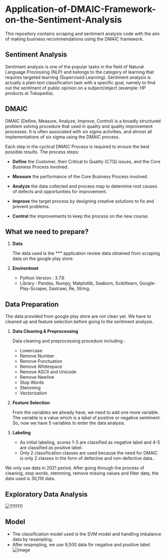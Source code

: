 # Application-of-DMAIC-Framework-on-the-Sentiment-Analysis

This repository contains scraping and sentiment analysis code with the aim of making business recommendations using the DMAIC framework.

## Sentiment Analysis
Sentiment analysis is one of the popular tasks in the field of Natural Language Processing (NLP) and belongs to the category of learning that requires targeted learning (Supervised Learning). Sentiment analysis is actually a plain text classification task with a specific goal, namely to find out the sentiment of public opinion on a subject/object (example: HP products at Tokopedia). 

## DMAIC
DMAIC (Define, Measure, Analyze, Improve, Control) is a broadly structured problem solving procedure that
used in quality and quality improvement processes. It is often associated
with six sigma activities, and almost all implementations of six sigma
using the DMAIC process.

Each step in the cyclical DMAIC Process is required to ensure the best possible results. The process steps:

* **Define** the Customer, their Critical to Quality (CTQ) issues, and the Core Business Process involved.

* **Measure** the performance of the Core Business Process involved.

* **Analyze** the data collected and process map to determine root causes of defects and opportunities for improvement.

* **Improve** the target process by designing creative solutions to fix and prevent problems.

* **Control** the improvements to keep the process on the new course.


## What we need to prepare?
1.   **Data**

     The data used is the *** application review data obtained from scraping data on the google play store.

2.   **Environtmet**
      *   Python Version : 3.7.6
      *   Library : Pandas, Numpy, Matplotlib, Seaborn, Scikitlearn, Google-Play-Scraper, Sastrawi, Re, String.

## Data Preparation
The data provided from google play store are not clean yet. We have to cleaned up and feature selection before going to the sentiment analysis.
1.   **Data Cleaning & Preprocessing**

     Data cleaning and preprocessing procedure including :
     *    Lowercase
     *    Remove Number
     *    Remove Punctuation
     *    Remove Whitespace
     *    Remove ASCII and Unicode
     *    Remove Newline
     *    Stop Words
     *    Stemming
     *    Vectorization

2.   **Feature Selection**

     From the variables we already have, we need to add one more variable. The variable is a value which is a label of positive or negative sentiment. So, now we have 5              variables to enter the data analysis.

3.   **Labeling**
     *    As initial labeling, scores 1-3 are classified as negative label and 4-5 are classified as positive label.
     * Only 2 classification classes are used because the need for DMAIC is only 2 classes in the form of defective and non-defective data..

We only use data in 2021 period. After going through the process of cleaning, stop words, stemming, remove missing values and filter data, the data used is 30,119 data.

## Exploratory Data Analysis
![1111111](https://user-images.githubusercontent.com/83490369/128549277-95ee010d-b9c8-4591-8531-0f1448a86f44.PNG)


## Model
*    The classification model used is the SVM model and handling imbalance data by resampling.
*    After resampling, we use 9,500 data for negative and positive label.
![image](https://user-images.githubusercontent.com/83490369/128548359-d9f7a74d-9245-4a94-b8db-d46897a7f454.png)



